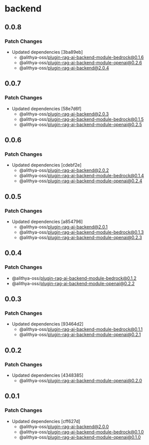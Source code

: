 # backend

## 0.0.8

### Patch Changes

- Updated dependencies [3ba89eb]
  - @alithya-oss/plugin-rag-ai-backend-module-bedrock@0.1.6
  - @alithya-oss/plugin-rag-ai-backend-module-openai@0.2.6
  - @alithya-oss/plugin-rag-ai-backend@2.0.4

## 0.0.7

### Patch Changes

- Updated dependencies [58e7d6f]
  - @alithya-oss/plugin-rag-ai-backend@2.0.3
  - @alithya-oss/plugin-rag-ai-backend-module-bedrock@0.1.5
  - @alithya-oss/plugin-rag-ai-backend-module-openai@0.2.5

## 0.0.6

### Patch Changes

- Updated dependencies [cdebf2e]
  - @alithya-oss/plugin-rag-ai-backend@2.0.2
  - @alithya-oss/plugin-rag-ai-backend-module-bedrock@0.1.4
  - @alithya-oss/plugin-rag-ai-backend-module-openai@0.2.4

## 0.0.5

### Patch Changes

- Updated dependencies [a854796]
  - @alithya-oss/plugin-rag-ai-backend@2.0.1
  - @alithya-oss/plugin-rag-ai-backend-module-bedrock@0.1.3
  - @alithya-oss/plugin-rag-ai-backend-module-openai@0.2.3

## 0.0.4

### Patch Changes

- @alithya-oss/plugin-rag-ai-backend-module-bedrock@0.1.2
- @alithya-oss/plugin-rag-ai-backend-module-openai@0.2.2

## 0.0.3

### Patch Changes

- Updated dependencies [93464d2]
  - @alithya-oss/plugin-rag-ai-backend-module-bedrock@0.1.1
  - @alithya-oss/plugin-rag-ai-backend-module-openai@0.2.1

## 0.0.2

### Patch Changes

- Updated dependencies [4348385]
  - @alithya-oss/plugin-rag-ai-backend-module-openai@0.2.0

## 0.0.1

### Patch Changes

- Updated dependencies [cff627d]
  - @alithya-oss/plugin-rag-ai-backend@2.0.0
  - @alithya-oss/plugin-rag-ai-backend-module-bedrock@0.1.0
  - @alithya-oss/plugin-rag-ai-backend-module-openai@0.1.0
